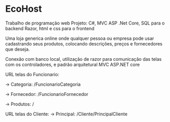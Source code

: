 # EcoHost
Trabalho de programação web
Projeto:
C#, MVC ASP .Net Core, SQL para o backend
Razor, html e css para o frontend

Uma loja generica online onde qualquer pessoa ou empresa pode usar cadastrando seus produtos, colocando descrições, preços e fornecedores que deseja.

Conexão com banco local, utilização de razor para comunicação das telas com os controladores, e padrão arquitetural MVC ASP.NET core

URL telas do Funcionario:

  -> Categoria: /FuncionarioCategoria
  
  -> Fornecedor: /FuncionarioFornecedor
  
  -> Produtos: /
  
URL telas do Cliente:
  -> Principal: /Cliente/PrincipalCliente
